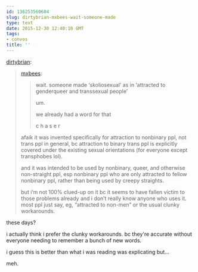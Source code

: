 ```yaml
---
id: 136253560684
slug: dirtybrian-mxbees-wait-someone-made
type: text
date: 2015-12-30 12:40:10 GMT
tags:
- convos
title: ''
---
```

<p><a class="tumblr_blog" href="http://dirtybrian.tumblr.com/post/136253129325">dirtybrian</a>:</p>
<blockquote>
<p><a class="tumblr_blog" href="http://mxbees.tumblr.com/post/136252340699">mxbees</a>:</p>
<blockquote>
<p>wait. someone made ‘skoliosexual’ as in ‘attracted to genderqueer and transsexual people’</p>

<p>um.</p>

<p>we already had a word for that</p>

<p>c h a s e r</p>
</blockquote>
<p>afaik it was invented specifically for attraction to nonbinary ppl, not trans ppl in general, bc attraction to binary trans ppl is explicitly covered under the existing sexual orientations (for everyone except transphobes lol).</p>

<p>and it was intended to be used by nonbinary, queer, and otherwise non-straight ppl, esp nonbinary ppl who are only attracted to fellow nonbinary ppl, rather than being used by creepy straights.</p>

<p>but i’m not 100% clued-up on it bc it seems to have fallen victim to those problems already and i don’t really know anyone who uses it. most ppl just say, eg, “attracted to non-men” or the usual clunky workarounds.</p>
</blockquote>

these days? 

i actually think i prefer the clunky workarounds. bc they're accurate without everyone needing to remember a bunch of new words.

i guess this is better than what i was reading was explicating but...

meh.
